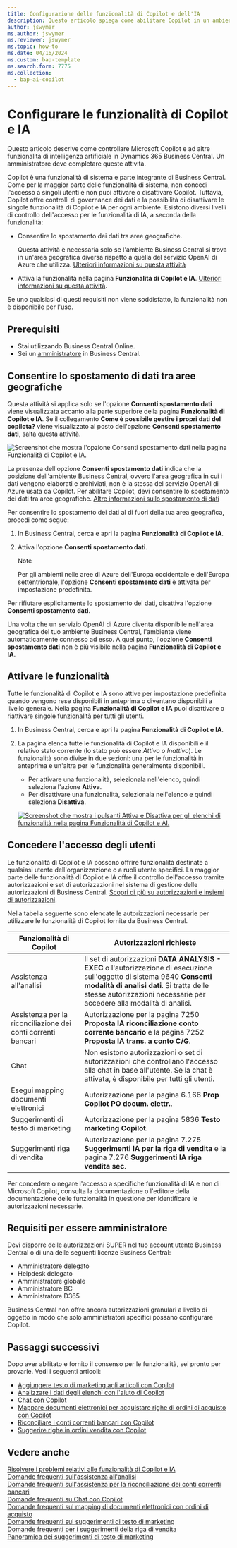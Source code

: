 ```yaml
---
title: Configurazione delle funzionalità di Copilot e dell'IA
description: Questo articolo spiega come abilitare Copilot in un ambiente.
author: jswymer
ms.author: jswymer
ms.reviewer: jswymer
ms.topic: how-to
ms.date: 04/16/2024
ms.custom: bap-template
ms.search.form: 7775
ms.collection:
  - bap-ai-copilot
---
```


# Configurare le funzionalità di Copilot e IA

<!--[!INCLUDE[ai-preview](includes/ai-preview.md)]-->

<!--This article explains how you can control the ability to create AI-powered item marketing text with Copilot for your organization. This task is done by an admin. There are two requirements that you must fulfill to make the feature available to users:-->

Questo articolo descrive come controllare Microsoft Copilot e ad altre funzionalità di intelligenza artificiale in Dynamics 365 Business Central. Un amministratore deve completare queste attività.

Copilot è una funzionalità di sistema e parte integrante di Business Central. Come per la maggior parte delle funzionalità di sistema, non concedi l'accesso a singoli utenti e non puoi attivare o disattivare Copilot. Tuttavia, Copilot offre controlli di governance dei dati e la possibilità di disattivare le singole funzionalità di Copilot e IA per ogni ambiente. Esistono diversi livelli di controllo dell'accesso per le funzionalità di IA, a seconda della funzionalità:

- Consentire lo spostamento dei dati tra aree geografiche.

    Questa attività è necessaria solo se l'ambiente Business Central si trova in un'area geografica diversa rispetto a quella del servizio OpenAI di Azure che utilizza. [Ulteriori informazioni su questa attività](#allow-data-movement-across-geographies)

- Attiva la funzionalità nella pagina **Funzionalità di Copilot e IA**. [Ulteriori informazioni su questa attività](#activate-features).

<!-- For 2024 there are no AI features governed by **Feature Management**, so this section is not shown
- Enable the specific feature if it's governed by **Feature Management**.

  Check whether  of 2024 release wave 1, chat with Copilot, marketing text suggestions, and bank account reconciliation assist features are included under **Feature Management**. [Learn more](#enable-feature-in-feature-management)
<!-- 
- Enable the specific feature, if it's still governed by **Feature Management**.

  In 2023 release wave 2, both the marketing text suggestions and bank account reconciliation assist features are included under **Feature Management**. [Learn more](#enable-feature-in-feature-management)-->

Se uno qualsiasi di questi requisiti non viene soddisfatto, la funzionalità non è disponibile per l'uso.

## Prerequisiti

- Stai utilizzando Business Central Online.
- Sei un [amministratore](#requirements-for-being-an-administrator) in Business Central.

## Consentire lo spostamento di dati tra aree geografiche

Questa attività si applica solo se l'opzione **Consenti spostamento dati** viene visualizzata accanto alla parte superiore della pagina **Funzionalità di Copilot e IA**. Se il collegamento **Come è possibile gestire i propri dati del copilota?** viene visualizzato al posto dell'opzione **Consenti spostamento dati**, salta questa attività.

![Screenshot che mostra l'opzione Consenti spostamento dati nella pagina Funzionalità di Copilot e IA.](media/allow-data-movement-v2.png)

La presenza dell'opzione **Consenti spostamento dati** indica che la posizione dell'ambiente Business Central, ovvero l'area geografica in cui i dati vengono elaborati e archiviati, non è la stessa del servizio OpenAI di Azure usata da Copilot. Per abilitare Copilot, devi consentire lo spostamento dei dati tra aree geografiche. [Altre informazioni sullo spostamento di dati](ai-copilot-data-movement.md)

Per consentire lo spostamento dei dati al di fuori della tua area geografica, procedi come segue:

1. In Business Central, cerca e apri la pagina **Funzionalità di Copilot e IA**.
1. Attiva l'opzione **Consenti spostamento dati**.

    > [!NOTE]
    > Per gli ambienti nelle aree di Azure dell'Europa occidentale e dell'Europa settentrionale, l'opzione **Consenti spostamento dati** è attivata per impostazione predefinita.

Per rifiutare esplicitamente lo spostamento dei dati, disattiva l'opzione **Consenti spostamento dati**.

Una volta che un servizio OpenAI di Azure diventa disponibile nell'area geografica del tuo ambiente Business Central, l'ambiente viene automaticamente connesso ad esso. A quel punto, l'opzione **Consenti spostamento dati** non è più visibile nella pagina **Funzionalità di Copilot e IA**.

<!-- Don't review
| Australia, United Kingdom, United States | Within the respective geographical region |
| Europe, France, Germany, Norway, Switzerland  | Sweden or Switzerland |
| Asia Pacific, Brazil, Canada, India, Japan, Singapore, South Africa, South Korea, United Arab Emirates  | United States |-->



<!--Note

If your environment is hosted in North America, Copilot will use an Azure OpenAI endpoint in North America to process your data.
If your environment is hosted in Europe, Copilot will use an Azure OpenAI endpoint in Europe to process your data.
If your environment is hosted anywhere else, Copilot will use an Azure OpenAI endpoint outside of the region in which the environment is hosted.
To opt in 

Copilot and other AI capabilities use Azure OpenAI Service.  and are provided by default to only those customers with environments that have United States as their geography for data processing and storage. While the Azure OpenAI Service is available in multiple geographies including Australia, Canada, United States, France, Japan and UK, Copilot does not follow the same regional rollout schedule.

Meanwhile, customers with environments outside the United States can use Copilot AI features by opting in to share relevant data with the Azure OpenAI Service in United States or Switzerland.

The information in the following table outlines the Azure OpenAI service that's used by the Copilot services based on the geography of their Dynamics 365 environment when they opt-in to share data.-->

## Attivare le funzionalità

Tutte le funzionalità di Copilot e IA sono attive per impostazione predefinita quando vengono rese disponibili in anteprima o diventano disponibili a livello generale. Nella pagina **Funzionalità di Copilot e IA** puoi disattivare o riattivare singole funzionalità per tutti gli utenti.

1. In Business Central, cerca e apri la pagina **Funzionalità di Copilot e IA**.
1. La pagina elenca tutte le funzionalità di Copilot e IA disponibili e il relativo stato corrente (lo stato può essere *Attivo* o *Inattivo*). Le funzionalità sono divise in due sezioni: una per le funzionalità in anteprima e un'altra per le funzionalità generalmente disponibili.

    - Per attivare una funzionalità, selezionala nell'elenco, quindi seleziona l'azione **Attiva**.
    - Per disattivare una funzionalità, selezionala nell'elenco e quindi seleziona **Disattiva**.

    [![Screenshot che mostra i pulsanti Attiva e Disattiva per gli elenchi di funzionalità nella pagina Funzionalità di Copilot e AI.](media/copilot-and-ai-capabilties-page.svg)](media/copilot-and-ai-capabilties-page.svg#lightbox)

<!-- don't review 

<!-- For 2024 there are no AI features governed by **Feature Management**, so this section is not shown
## Enable feature in Feature Management

When individual Copilot capabilities are released in Business Central minor updates, these capabilities are optional until the next major update. **Feature Management** is used to turn on or off features that are in preview, like bank reconciliation, and some features that are generally available, like marketing text suggestions. [Learn more about feature management](/dynamics365/business-central/dev-itpro/administration/feature-management).

1. In Business Central, search for and open the **Feature Management** page.
2. To enable a feature, set the **Enabled for** column to **All users**. To disable a feature, set the **Enabled for** column to **None**. Use the following table to help you determine the switch that applies to the Copilot and AI capability you want to enable:

   - **Feature Preview: Bank account reconciliation with Copilot** enables the bank account reconciliation assist feature.
   - **Feature Preview: Chat with Copilot** enables the chat with Copilot feature.
   - **Feature preview: Create AI-powered product descriptions with Copilot** enables the marketing text suggestions feature.

   For more information about feature management in general, go to [Feature Management](/dynamics365/business-central/dev-itpro/administration/feature-management).-->

## Concedere l'accesso degli utenti

Le funzionalità di Copilot e IA possono offrire funzionalità destinate a qualsiasi utente dell'organizzazione o a ruoli utente specifici. La maggior parte delle funzionalità di Copilot e IA offre il controllo dell'accesso tramite autorizzazioni e set di autorizzazioni nel sistema di gestione delle autorizzazioni di Business Central. [Scopri di più su autorizzazioni e insiemi di autorizzazioni](ui-define-granular-permissions.md).

Nella tabella seguente sono elencate le autorizzazioni necessarie per utilizzare le funzionalità di Copilot fornite da Business Central.

| Funzionalità di Copilot | Autorizzazioni richieste |
|---|---|
| Assistenza all'analisi | Il set di autorizzazioni **DATA ANALYSIS - EXEC** o l'autorizzazione di esecuzione sull'oggetto di sistema 9640 **Consenti modalità di analisi dati**. Si tratta delle stesse autorizzazioni necessarie per accedere alla modalità di analisi. |
| Assistenza per la riconciliazione dei conti correnti bancari | Autorizzazione per la pagina 7250 **Proposta IA riconciliazione conto corrente bancario** e la pagina 7252 **Proposta IA trans. a conto C/G**. |
| Chat | Non esistono autorizzazioni o set di autorizzazioni che controllano l'accesso alla chat in base all'utente. Se la chat è attivata, è disponibile per tutti gli utenti. |
| Esegui mapping documenti elettronici | Autorizzazione per la pagina 6.166 **Prop Copilot PO docum. elettr.**. |
| Suggerimenti di testo di marketing | Autorizzazione per la pagina 5836 **Testo marketing Copilot**. |
| Suggerimenti riga di vendita | Autorizzazione per la pagina 7.275 **Suggerimenti IA per la riga di vendita** e la pagina 7.276 **Suggerimenti IA riga vendita sec**. |

Per concedere o negare l'accesso a specifiche funzionalità di IA e non di Microsoft Copilot, consulta la documentazione o l'editore della documentazione delle funzionalità in questione per identificare le autorizzazioni necessarie.

## Requisiti per essere amministratore

Devi disporre delle autorizzazioni SUPER nel tuo account utente Business Central o di una delle seguenti licenze Business Central:

- Amministratore delegato
- Helpdesk delegato
- Amministratore globale
- Amministratore BC
- Amministratore D365

Business Central non offre ancora autorizzazioni granulari a livello di oggetto in modo che solo amministratori specifici possano configurare Copilot.

## Passaggi successivi

Dopo aver abilitato e fornito il consenso per le funzionalità, sei pronto per provarle. Vedi i seguenti articoli:

- [Aggiungere testo di marketing agli articoli con Copilot](item-marketing-text.md)
- [Analizzare i dati degli elenchi con l'aiuto di Copilot](analysis-assist.md)
- [Chat con Copilot](chat-with-copilot.md)
- [Mappare documenti elettronici per acquistare righe di ordini di acquisto con Copilot](map-edocuments-with-copilot.md)
- [Riconciliare i conti correnti bancari con Copilot](bank-reconciliation-with-copilot.md)
- [Suggerire righe in ordini vendita con Copilot](sales-suggest-sales-lines-with-copilot.md)

## Vedere anche

[Risolvere i problemi relativi alle funzionalità di Copilot e IA](ai-copilot-troubleshooting.md)  
[Domande frequenti sull'assistenza all'analisi](faqs-analysis-assist.md)  
[Domande frequenti sull'assistenza per la riconciliazione dei conti correnti bancari](faqs-bank-reconciliation.md)  
[Domande frequenti su Chat con Copilot](faqs-chat-with-copilot.md)  
[Domande frequenti sul mapping di documenti elettronici con ordini di acquisto](faqs-map-edocuments.md)  
[Domande frequenti sui suggerimenti di testo di marketing](faqs-marketing-text.md)  
[Domande frequenti per i suggerimenti della riga di vendita](faq-sales-suggest-sales-lines-with-copilot.md)  
[Panoramica dei suggerimenti di testo di marketing](ai-overview.md)
